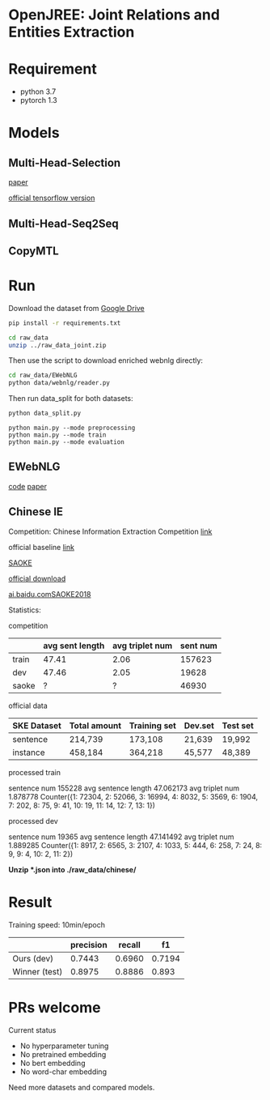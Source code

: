 # OpenJREE: Joint Relations and Entities Extraction

# Requirement

* python 3.7
* pytorch 1.3

# Models

## Multi-Head-Selection

[paper](https://arxiv.org/abs/1804.07847)

[official tensorflow version](https://github.com/bekou/multihead_joint_entity_relation_extraction)

## Multi-Head-Seq2Seq

## CopyMTL



# Run


Download the dataset from [Google Drive](https://drive.google.com/open?id=1NCwIc9-lMkKt5PxapnQy3sdRUnZiooq0)

```bash
pip install -r requirements.txt
```


```bash
cd raw_data
unzip ../raw_data_joint.zip
```

Then use the script to download enriched webnlg directly:

```bash
cd raw_data/EWebNLG
python data/webnlg/reader.py
```

Then run data_split for both datasets:
```bash
python data_split.py
```


```shell
python main.py --mode preprocessing
python main.py --mode train
python main.py --mode evaluation

```

## EWebNLG

[code](https://github.com/zhijing-jin/WebNLG_Reader)
[paper](https://www.aclweb.org/anthology/W18-6521.pdf)


## Chinese IE
Competition: Chinese Information Extraction Competition [link](http://lic2019.ccf.org.cn/kg)

official baseline [link](https://github.com/baidu/information-extraction/issues)

[SAOKE](https://arxiv.org/abs/1904.12535)

[official download](https://ai.baidu.com/broad/introduction?dataset=dureader)

[ai.baidu.comSAOKE2018](https://ai.baidu.com/broad/download?dataset=saoke)

Statistics:

competition

|  | avg sent length | avg triplet num | sent num |
| ------ | ------ | ------ | ------ |
| train | 47.41 | 2.06 | 157623 |
| dev   | 47.46 | 2.05 | 19628  |
| saoke | ?     | ?    | 46930  |


official data

|  SKE Dataset | Total amount |	Training set | Dev.set | Test set |
| --------- | ------- | ------- | ------ | ----- |
| sentence  | 214,739 | 173,108 | 21,639 |19,992 |
| instance  | 458,184 | 364,218 | 45,577 |48,389 |

processed train

sentence num 155228
avg sentence length 47.062173
avg triplet num 1.878778
Counter({1: 72304, 2: 52066, 3: 16994, 4: 8032, 5: 3569, 6: 1904, 7: 202, 8: 75, 9: 41, 10: 19, 11: 14, 12: 7, 13: 1})

processed dev

sentence num 19365
avg sentence length 47.141492
avg triplet num 1.889285
Counter({1: 8917, 2: 6565, 3: 2107, 4: 1033, 5: 444, 6: 258, 7: 24, 8: 9, 9: 4, 10: 2, 11: 2})

**Unzip \*.json into ./raw_data/chinese/**


# Result

Training speed: 10min/epoch

|  | precision | recall | f1 |
| ------ | ------ | ------ | ------ |
|Ours (dev) | 0.7443 | 0.6960 | 0.7194 |
| Winner (test) | 0.8975 |0.8886 | 0.893 |


# PRs welcome

Current status
* No hyperparameter tuning
* No pretrained embedding
* No bert embedding
* No word-char embedding

Need more datasets and compared models.
